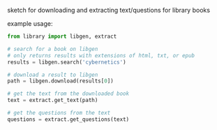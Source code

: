 sketch for downloading and extracting text/questions for library books

example usage:

```python
from library import libgen, extract

# search for a book on libgen
# only returns results with extensions of html, txt, or epub
results = libgen.search('cybernetics')

# download a result to libgen
path = libgen.download(results[0])

# get the text from the downloaded book
text = extract.get_text(path)

# get the questions from the text
questions = extract.get_questions(text)
```
